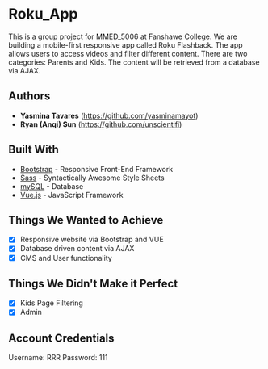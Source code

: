 # Roku_App
This is a group project for MMED_5006 at Fanshawe College. We are building a mobile-first responsive app called Roku Flashback. The app allows users to access videos and filter different content. There are two categories: Parents and Kids. The content will be retrieved from a database via AJAX.

## Authors
* **Yasmina Tavares** (https://github.com/yasminamayot)
* **Ryan (Anqi) Sun** (https://github.com/unscientifi)


## Built With
* [Bootstrap](https://getbootstrap.com) - Responsive Front-End Framework
* [Sass](https://sass-lang.com/ "Sass") - Syntactically Awesome Style Sheets
* [mySQL](https://mysql.com") - Database
* [Vue.js](https://vuejs.org) - JavaScript Framework


## Things We Wanted to Achieve
- [x] Responsive website via Bootstrap and VUE
- [x] Database driven content via AJAX
- [x] CMS and User functionality

## Things We Didn't Make it Perfect
- [x] Kids Page Filtering
- [x] Admin

## Account Credentials
Username: RRR
Password: 111
